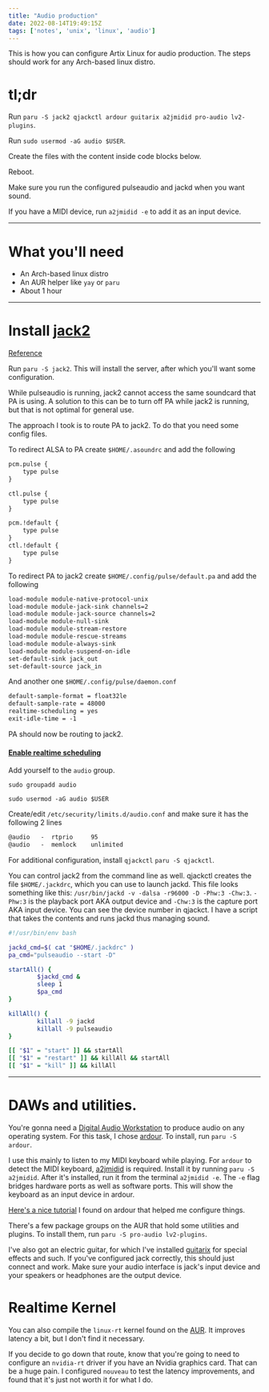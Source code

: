 ```yaml
---
title: "Audio production"
date: 2022-08-14T19:49:15Z
tags: ['notes', 'unix', 'linux', 'audio']
---
```


This is how you can configure Artix Linux for audio production.
The steps should work for any Arch-based linux distro.

# tl;dr

Run `paru -S jack2 qjackctl ardour guitarix a2jmidid pro-audio lv2-plugins`.

Run `sudo usermod -aG audio $USER`.

Create the files with the content inside code blocks below.

Reboot.

Make sure you run the configured pulseaudio and jackd when you want sound.

If you have a MIDI device, run `a2jmidid -e` to add it as an input device.

---

# What you'll need

- An Arch-based linux distro
- An AUR helper like `yay` or `paru`
- About 1 hour

---

# Install [jack2](https://github.com/jackaudio/jack2)

[Reference](https://jackaudio.org/faq/pulseaudio_and_jack.html)

Run `paru -S jack2`. This will install the server,
after which you'll want some configuration.

While pulseaudio is running, jack2 cannot access the same soundcard that PA is using.
A solution to this can be to turn off PA while jack2 is running,
but that is not optimal for general use.

The approach I took is to route PA to jack2. To do that you need some config files.

To redirect ALSA to PA create `$HOME/.asoundrc` and add the following

```txt
pcm.pulse {
    type pulse
}

ctl.pulse {
    type pulse
}

pcm.!default {
    type pulse
}
ctl.!default {
    type pulse
}
```

To redirect PA to jack2 create `$HOME/.config/pulse/default.pa` and add the following

```txt
load-module module-native-protocol-unix
load-module module-jack-sink channels=2
load-module module-jack-source channels=2
load-module module-null-sink
load-module module-stream-restore
load-module module-rescue-streams
load-module module-always-sink
load-module module-suspend-on-idle
set-default-sink jack_out
set-default-source jack_in
```

And another one `$HOME/.config/pulse/daemon.conf`

```txt
default-sample-format = float32le
default-sample-rate = 48000
realtime-scheduling = yes
exit-idle-time = -1
```

PA should now be routing to jack2.

#### [Enable realtime scheduling](https://jackaudio.org/faq/linux_rt_config.html)

Add yourself to the `audio` group.

`sudo groupadd audio`

`sudo usermod -aG audio $USER`

Create/edit `/etc/security/limits.d/audio.conf` and make sure it has the following
2 lines

```txt
@audio   -  rtprio     95
@audio   -  memlock    unlimited
```

For additional configuration, install `qjackctl` `paru -S qjackctl`.

You can control jack2 from the command line as well.
qjackctl creates the file `$HOME/.jackdrc`, which you can use to launch jackd.
This file looks something like this:
`/usr/bin/jackd -v -dalsa -r96000 -D -Phw:3 -Chw:3`.
`-Phw:3` is the playback port AKA output device and
`-Chw:3` is the capture port AKA input device.
You can see the device number in qjackct.
I have a script that takes the contents and runs jackd
thus managing sound.

```bash
#!/usr/bin/env bash

jackd_cmd=$( cat "$HOME/.jackdrc" )
pa_cmd="pulseaudio --start -D"

startAll() {
        $jackd_cmd &
        sleep 1
        $pa_cmd
}

killAll() {
        killall -9 jackd
        killall -9 pulseaudio
}

[[ "$1" = "start" ]] && startAll
[[ "$1" = "restart" ]] && killAll && startAll
[[ "$1" = "kill" ]] && killAll
```

---

# DAWs and utilities.

You're gonna need a
[Digital Audio Workstation](https://en.wikipedia.org/wiki/Digital_audio_workstation)
to produce audio on any
operating system. For this task, I chose [ardour](https://ardour.org/).
To install, run `paru -S ardour`.

I use this mainly to listen to my MIDI keyboard while playing.
For `ardour` to detect the MIDI keyboard,
[a2jmidid](https://github.com/jackaudio/a2jmidid)
is required. Install it by running `paru -S a2jmidid`.
After it's installed, run it from the terminal `a2jmidid -e`.
The `-e` flag bridges hardware ports as well as software ports.
This will show the keyboard as an input device in ardour.

[Here&apos;s a nice tutorial](https://www.youtube.com/watch?v=bfTAKv4htDE)
I found on ardour that helped me configure things.

There's a few package groups on the AUR that hold some utilities
and plugins. To install them, run `paru -S pro-audio lv2-plugins`.

I've also got an electric guitar, for which I've installed
[guitarix](https://guitarix.org/) for special effects and such.
If you've configured jack correctly, this should just connect and work.
Make sure your audio interface is jack's input device and your speakers
or headphones are the output device.

# Realtime Kernel

You can also compile the `linux-rt` kernel found on the
[AUR](https://aur.archlinux.org/packages/linux-rt).
It improves latency a bit, but I don't find it necessary.

If you decide to go down that route, know that you're
going to need to configure an `nvidia-rt` driver
if you have an Nvidia graphics card. That can be a huge pain.
I configured `nouveau` to test the latency improvements,
and found that it's just not worth it for what I do.

